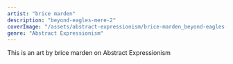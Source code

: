 ```yaml
---
artist: "brice marden"
description: "beyond-eagles-mere-2"
coverImage: "/assets/abstract-expressionism/brice-marden_beyond-eagles-mere-2.jpg"
genre: "Abstract Expressionism"
---
```

This is an art by brice marden on Abstract Expressionism


